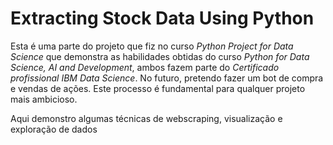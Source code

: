 # Extracting Stock Data Using Python
  Esta é uma parte do projeto que fiz no curso _Python Project for Data Science_ que demonstra as habilidades obtidas do curso _Python for Data Science, AI and Development_, ambos fazem parte do _Certificado profissional IBM Data Science_. No futuro, pretendo fazer um bot de compra e vendas de ações. Este processo é fundamental para qualquer projeto mais ambicioso.


Aqui demonstro algumas técnicas de webscraping, visualização e exploração de dados
